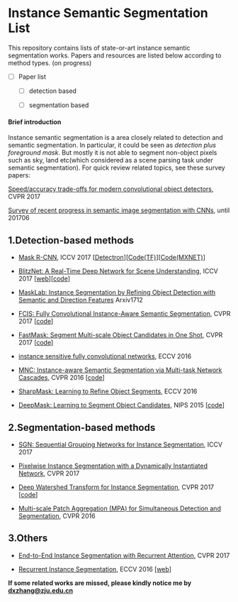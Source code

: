 # Instance Semantic Segmentation List

This repository contains lists of state-or-art instance semantic segmentation works. Papers and resources are listed below according to method types.
(on progress)

- [ ] Paper list
	- [ ] detection based
	- [ ] segmentation based


#### Brief introduction
Instance semantic segmentation is a area closely related to detection and semantic segmentation. In particular, it could be seen as *detection plus foreground mask*. But mostly it is not able to segment non-object pixels such as sky, land etc(which considered as a scene parsing task under semantic segmentation). For quick review related topics, see these survey papers: 

[Speed/accuracy trade-offs for modern convolutional object detectors](https://arxiv.org/abs/1611.10012), CVPR 2017

[Survey of recent progress in semantic image segmentation with CNNs](https://link.springer.com/article/10.1007/s11432-017-9189-6), until 201706

<h2 id="1">1.Detection-based methods</h2>

* [Mask R-CNN](https://arxiv.org/abs/1703.06870), ICCV 2017  \[[Detectron](https://github.com/facebookresearch/Detectron)\]\[[Code(TF)](https://github.com/matterport/Mask_RCNN)\]\[[Code(MXNET)](https://github.com/TuSimple/mx-maskrcnn)\]

* [BlitzNet: A Real-Time Deep Network for Scene Understanding](https://arxiv.org/abs/1708.02813), ICCV 2017 \[[web](http://thoth.inrialpes.fr/research/blitznet/)\]\[[code](https://github.com/dvornikita/blitznet)\]

* [MaskLab: Instance Segmentation by Refining Object Detection with Semantic and Direction Features](https://arxiv.org/abs/1712.04837) Arxiv1712 

* [FCIS: Fully Convolutional Instance-Aware Semantic Segmentation](https://arxiv.org/abs/1611.07709), CVPR 2017 \[[code](https://github.com/msracver/FCIS)\]

* [FastMask: Segment Multi-scale Object Candidates in One Shot](https://arxiv.org/abs/1612.08843), CVPR 2017 \[[code](https://github.com/voidrank/FastMask)\]

* [instance sensitive fully convolutional networks](https://arxiv.org/abs/1603.08678), ECCV 2016 

* [MNC: Instance-aware Semantic Segmentation via Multi-task Network Cascades](https://arxiv.org/abs/1512.04412), CVPR 2016 \[[code](https://github.com/daijifeng001/MNC)\]

* [SharpMask: Learning to Refine Object Segments](https://arxiv.org/abs/1603.08695), ECCV 2016

* [DeepMask: Learning to Segment Object Candidates](https://arxiv.org/abs/1506.06204), NIPS 2015 \[[code](https://github.com/facebookresearch/deepmask)\]

<h2 id="2">2.Segmentation-based methods</h2>

* [SGN: Sequential Grouping Networks for Instance Segmentation](http://www.cs.toronto.edu/~urtasun/publications/liu_etal_iccv17.pdf), ICCV 2017

* [Pixelwise Instance Segmentation with a Dynamically Instantiated Network](https://arxiv.org/abs/1704.02386), CVPR 2017

* [Deep Watershed Transform for Instance Segmentation](https://arxiv.org/abs/1611.08303), CVPR 2017 \[[code](https://github.com/min2209/dwt)\]

* [Multi-scale Patch Aggregation (MPA) for Simultaneous Detection and Segmentation](http://www.cse.cuhk.edu.hk/leojia/papers/mpa_cvpr16.pdf), CVPR 2016

<h2 id="3">3.Others</h2>

* [End-to-End Instance Segmentation with Recurrent Attention](https://arxiv.org/abs/1605.09410), CVPR 2017 

* [Recurrent Instance Segmentation](https://arxiv.org/abs/1511.08250), ECCV 2016 \[[web](https://github.com/bernard24/RIS)\]

**If some related works are missed, please kindly notice me by dxzhang@zju.edu.cn**

